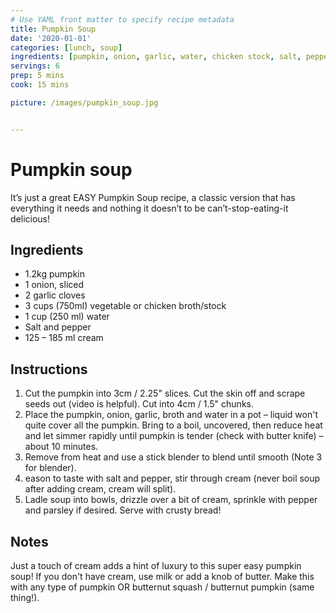 ```yaml
---
# Use YAML front matter to specify recipe metadata
title: Pumpkin Soup
date: '2020-01-01'
categories: [lunch, soup]
ingredients: [pumpkin, onion, garlic, water, chicken stock, salt, pepper, cream]
servings: 6
prep: 5 mins
cook: 15 mins

picture: /images/pumpkin_soup.jpg


---
```


# Pumpkin soup

It’s just a great EASY Pumpkin Soup recipe, a classic version that has everything it needs and nothing it doesn’t to be can’t-stop-eating-it delicious!

## Ingredients

- 1.2kg pumpkin
- 1 onion, sliced
- 2 garlic cloves
- 3 cups (750ml) vegetable or chicken broth/stock
- 1 cup (250 ml) water
- Salt and pepper
- 125 – 185 ml cream

## Instructions

1. Cut the pumpkin into 3cm / 2.25" slices. Cut the skin off and scrape seeds out (video is helpful). Cut into 4cm / 1.5" chunks.
2. Place the pumpkin, onion, garlic, broth and water in a pot – liquid won't quite cover all the pumpkin. Bring to a boil, uncovered, then reduce heat and let simmer rapidly until pumpkin is tender (check with butter knife) – about 10 minutes.
3. Remove from heat and use a stick blender to blend until smooth (Note 3 for blender).
4. eason to taste with salt and pepper, stir through cream (never boil soup after adding cream, cream will split). 
5. Ladle soup into bowls, drizzle over a bit of cream, sprinkle with pepper and parsley if desired. Serve with crusty bread!


## Notes
Just a touch of cream adds a hint of luxury to this super easy pumpkin soup! If you don't have cream, use milk or add a knob of butter. Make this with any type of pumpkin OR butternut squash / butternut pumpkin (same thing!).